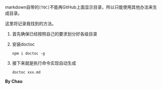 markdown自带的`[TOC]`不能再GitHub上面显示目录，所以只能使用其他办法来生成目录。

这里将记录我找到的方法。

1. 首先确保已经按照自己的要求划分好各级目录

2. 安装doctoc

   ```npm
   npm i doctoc -g
   ```

3. 接下来就是执行命令实现自动生成

   ```
   doctoc xxx.md
   ```



**By Chau**


